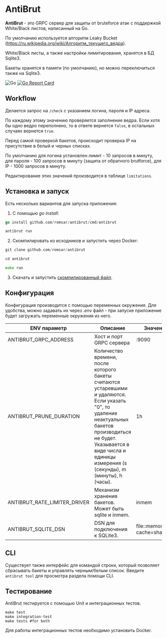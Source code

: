 # AntiBrut

**AntiBrut** - это GRPC сервер для защиты от bruteforce атак с поддержкой White/Black листов, написанный на Go.

По умолчанию используется алгоритм Leaky Bucket (https://ru.wikipedia.org/wiki/Алгоритм_текущего_ведра).

White/Black листы, а также настройки лимитирования, хранятся в БД Sqlite3.

Бакеты хранятся в памяти (по умолчанию), но можно переключиться также на Sqlite3.

![Go](https://github.com/romsar/antibrut/actions/workflows/go.yml/badge.svg)
[![Go Report Card](https://goreportcard.com/badge/github.com/romsar/antibrut)](https://goreportcard.com/report/github.com/romsar/antibrut)

## Workflow

Делается запрос на `/check` с указанием логина, пароля и IP адреса.

По каждому этому значению проверяется заполнение ведра. Если хотя бы одно ведро переполнено, то в ответе вернется `false`, в остальных случаях вернется `true`.

Перед самой проверкой бакетов, происходит проверка IP на присутствие в белый и черных списках.

По умолчанию для логина установлен лимит - 10 запросов в минуту, для пароля - 100 запросов в минуту (защита от обратного brutforce), для IP - 1000 запросов в минуту.

Редактирование этих значений производится в таблице `limitations`.

## Установка и запуск

Есть несколько вариантов для запуска приложения:

1. С помощью *go install*:
```go
go install github.com/romsar/antibrut/cmd/antibrut

antibrut run
```

2. Скомпилировать из исходников и запустить через Docker:
```go
git clone github.com/romsar/antibrut

cd antibrut

make run
```

3. Скачать и запустить [скомпилированный файл](/bin).

## Конфигурация

Конфигурация производится с помощью переменных окружения.
Для удобства, можно задавать их через *.env* файл - при запуске 
приложение будет загружать переменные окружения из него.

| ENV параметр                 | Описание                                                                                                                                                                                                                                 | Значение по умолчанию                       |
|------------------------------|------------------------------------------------------------------------------------------------------------------------------------------------------------------------------------------------------------------------------------------|---------------------------------------------|
| ANTIBRUT_GRPC_ADDRESS        | Хост и порт GRPC сервера                                                                                                                                                                                                                 | :9090                                       |
| ANTIBRUT_PRUNE_DURATION      | Количество времени, после которого бакеты считаются устаревшими и удаляются. Если указать "0", то удаление неактуальных бакетов производиться не будет. Указывается в виде числа и единицы измерения (s (секунды), m (минуты), h (часы). | 1h                                          |
| ANTIBRUT_RATE_LIMITER_DRIVER | Механизм хранения бакетов. Может быть sqlite и inmem.                                                                                                                                                                                    | inmem                                       |
| ANTIBRUT_SQLITE_DSN          | DSN для подключения к SQLite3.                                                                                                                                                                                                           | file::memory:?cache=shared&_foreign_keys=on |

## CLI

Существует также интерфейс для командой строки, который позволяет сбрасывать бакеты и управлять черным/белым список.
Введите `antibrut tool` для просмотра раздела помощи CLI.

## Тестирование

AntiBrut тестируется с помощью Unit и интеграционных тестов.

```shell
make test
make integration-test
make tests #for both
```

Для работы интеграционных тестов необходимо установить Docker.
